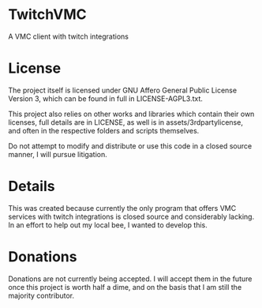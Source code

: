 # TwitchVMC
A VMC client with twitch integrations

# License
The project itself is licensed under GNU Affero General Public License Version 3, which can be found in full in LICENSE-AGPL3.txt.

This project also relies on other works and libraries which contain their own licenses, full details are in LICENSE, as well is in assets/3rdpartylicense, and often in the respective folders and scripts themselves.

Do not attempt to modify and distribute or use this code in a closed source manner, I will pursue litigation.

# Details
This was created because currently the only program that offers VMC services with twitch integrations is closed source and considerably lacking. In an effort to help out my local bee, I wanted to develop this.


# Donations

Donations are not currently being accepted. I will accept them in the future once this project is worth half a dime, and on the basis that I am still the majority contributor.
